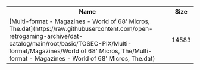 <table>
<tr><th>Name</th><th>Size</th></tr>
<tr><td>
[Multi-format - Magazines - World of 68' Micros, The.dat](https://raw.githubusercontent.com/open-retrogaming-archive/dat-catalog/main/root/basic/TOSEC-PIX/Multi-format/Magazines/World of 68' Micros, The/Multi-format - Magazines - World of 68' Micros, The.dat)
</td><td>14583</td></tr>
</table>
